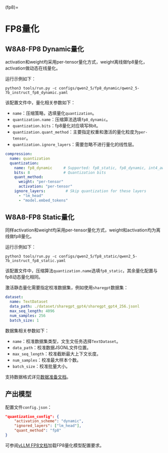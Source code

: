 (fp8)=

# FP8量化

## W8A8-FP8 Dynamic量化

activation和weight均采用per-tensor量化方式，weight离线做fp8量化，activation做动态在线量化。

运行示例如下：

```shell
python3 tools/run.py -c configs/qwen2_5/fp8_dynamic/qwen2_5-7b_instruct_fp8_dynamic.yaml
```

该配置文件中，量化相关参数如下：
- `name`：压缩策略，选填量化`quantization`。
- `quantization.name`：压缩算法选填`fp8_dynamic`。
- `quantization.bits`：fp8量化对应填写8bit。
- `quantization.quant_method`：主要指定权重和激活的量化粒度为`per-tensor`。
- `quantization.ignore_layers`：需要忽略不进行量化的线性层。

```yaml
compression:
  name: quantization
  quantization:
    name: fp8_dynamic     # Supported: fp8_static, fp8_dynamic, int4_awq, int4_gptq, int8_dynamic
    bits: 8               # Quantization bits
    quant_method:
      weight: "per-tensor"
      activation: "per-tensor"
    ignore_layers:         # Skip quantization for these layers
      - "lm_head"
      - "model.embed_tokens"
```


## W8A8-FP8 Static量化

同样activation和weight均采用per-tensor量化方式，weight和activation均为离线做fp8量化。

运行示例如下：

```shell
python3 tools/run.py -c configs/qwen2_5/fp8_static/qwen2_5-7b_instruct_fp8_static.yaml
```

该配置文件中，压缩算法`quantization.name`选填`fp8_static`，其余量化配置与fp8动态量化相同。

激活静态量化需要指定校准数据集，例如使用`sharegpt`数据集：

```yaml
dataset:
  name: TextDataset
  data_path: ./dataset/sharegpt_gpt4/sharegpt_gpt4_256.jsonl
  max_seq_length: 4096
  num_samples: 256
  batch_size: 1
```

数据集相关参数如下：
- `name`：校准数据集类型，文生文任务选择`TextDataset`。
- `data_path`：校准数据JSONL文件位置。
- `max_seq_length`：校准截断最大上下文长度。
- `num_samples`：校准最大样本个数。
- `batch_size`：校准批量大小。

支持数据格式详见[数据准备文档](../design/prepare_dataset.md)。


## 产出模型

配置文件`config.json`：

```json
"quantization_config": {
    "activation_scheme": "dynamic",
    "ignored_layers": ["lm_head"],
    "quant_method": "fp8"
}
```

可参阅[vLLM FP8文档](https://docs.vllm.ai/en/stable/features/quantization/fp8.html)加载FP8量化模型配置要求。